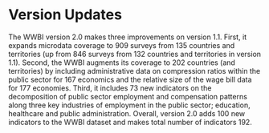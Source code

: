 # Version Updates
The WWBI version 2.0 makes three improvements on version 1.1. First, it expands microdata coverage to 909 surveys from 135 countries and territories (up from 846 surveys from 132 countries and territories in version 1.1). Second, the WWBI augments its coverage to 202 countries (and territories) by including administrative data on compression ratios within the public sector for 167 economics and the relative size of the wage bill data for 177 economies. Third, it includes 73 new indicators on the decomposition of public sector employment and compensation patterns along three key industries of employment in the public sector; education, healthcare and public administration. Overall, version 2.0 adds 100 new indicators to the WWBI dataset and makes total number of indicators 192. 
 
 
 
 
